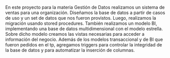 En este proyecto para la materia Gestión de Datos realizamos un sistema de ventas para una organización. Diseñamos la base de datos
a partir de casos de uso y un set de datos que nos fueron provistos. Luego, realizamos la migración usando stored procedures.
También realizamos un modelo BI, implementando una base de datos multidimensional con el modelo estrella. Sobre dicho modelo
creamos las vistas necesarias para acceder a información del negocio.
Además de los modelos transaccional y de BI que fueron pedidos en el tp, agregamos triggers para controlar la integridad
de la base de datos y para automatizar la inserción de columnas.
